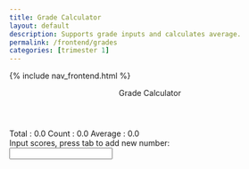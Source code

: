 ```yaml
---
title: Grade Calculator
layout: default
description: Supports grade inputs and calculates average. 
permalink: /frontend/grades
categories: [trimester 1]
---
```


<!-- For hacks take inspiration form here: https://www.rapidtables.com/calc/grade/grade-calculator.html -->
<!-- Hack 1: change control flow to enable editing of previous element -->
<!-- Hack 2: build a title for each score -->

{% include nav_frontend.html %}

<div class="container bg-primary">
    <header class="pb-3 mb-4 border-bottom border-primary text-dark">
        <span class="fs-4">Grade Calculator</span>
    </header>
    <form>
        <!-- Totals -->
        <div class="form-group row">
            Total : <span id="total" class="label label-primary">0.0</span>
            Count : <span id="count" class="label label-primary">0.0</span>
            Average : <span id="average" class="label label-primary">0.0</span>
        </div>
        <!-- Rows -->
        <div class="form-group row">
            Input scores, press tab to add new number:
            <div id="scores">
                <input onblur="calculator()" type="text" name="score" id="score0"/><br>
                <!-- javascript generated inputs -->
            </div>
        </div>
    </form>
</div>

<script>
    const scoresContainer = document.getElementById("scores");

    // Creates new input line
    function newInputLine(index) {
        // Prepare new input line
        var input = document.createElement("input");  // input element
        var br = document.createElement("br");  // line break element
        // Setup input line attributes
        input.setAttribute('onblur', "calculator()");
        input.setAttribute('type', "text");
        input.setAttribute('name', "score");
        input.setAttribute('id', "score" + index);
        // Add input and line break to page
        scoresContainer.appendChild(input);
        scoresContainer.appendChild(br);
    }

    // Calculates totals
    function calculator(){
        var array = document.getElementsByName('score'); // setup array of scores
        if (array[array.length-1].value.length != 0) {   // input cell has a value
            // algorithm to calculate results
            var total = 0;  // running total
            for(var i = 0; i < array.length; i++){  // iterate through array
                if(parseFloat(array[i].value))  // convert to float
                    total += parseFloat(array[i].value);  // add to running total
            }
            // update totals
            document.getElementById('total').innerHTML = total.toFixed(2);
            document.getElementById('count').innerHTML = array.length;
            document.getElementById('average').innerHTML = (total / array.length).toFixed(2);
            // make a new input line
            newInputLine(array.length);
            
        }
        // Set cursor focus on last element; this could be new or unchanged element
        document.getElementById("score" + (array.length-1)).focus();
    }

</script>